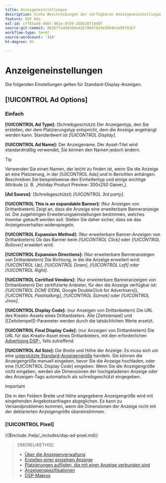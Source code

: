 ```yaml
---
title: Anzeigeneinstellungen
description: Siehe Beschreibungen der verfügbaren Anzeigeneinstellungen für Display-Anzeigen.
feature: DSP Ads
exl-id: cff65a48-486f-401e-9759-2bb63871448f
source-git-commit: 863bf7a4d8304e42b7004742de59b9e1a09f81b7
workflow-type: tm+mt
source-wordcount: '314'
ht-degree: 0%

---
```


# Anzeigeneinstellungen

Die folgenden Einstellungen gelten für Standard-Display-Anzeigen.

## [!UICONTROL Ad Options]

### Einfach

**[!UICONTROL Ad Type]:** (Schreibgeschützt) Der Anzeigentyp, den Sie erstellen, der dem Platzierungstyp entspricht, dem die Anzeige angehängt werden kann. Standardwert ist *[!UICONTROL Display]*.

**[!UICONTROL Ad Name]:** Der Anzeigename. Der Asset-Titel wird standardmäßig verwendet, Sie können den Namen jedoch ändern.

>[!TIP]
>
> Verwenden Sie einen Namen, der leicht zu finden ist, wenn Sie die Anzeige an eine Platzierung, in der [!UICONTROL Ads] und in Berichten anhängen. Beschreiben Sie beispielsweise den Einheitentyp und einige wichtige Attribute (z. B. „Holiday Product Preview: 300x250 Gamer„).

**\[Ad Source\]**: (Schreibgeschützt) *[!UICONTROL 3rd party]*.

**[!UICONTROL This is an expandable Banner]:** (Nur Anzeigen von Drittanbietern) Zeigt an, dass die Anzeige eine erweiterbare Banneranzeige ist. Die zugehörigen Erweiterungseinstellungen bestimmen, welches Inventar gekauft werden soll. Stellen Sie daher sicher, dass sie das Anzeigenverhalten widerspiegeln.

**[!UICONTROL Expansion Method]:** (Nur erweiterbare Banner-Anzeigen von Drittanbietern) Ob das Banner beim *[!UICONTROL Click]* oder *[!UICONTROL Rollover]* erweitert wird.

**[!UICONTROL Expansion Directions]:** (Nur erweiterbare Banneranzeigen von Drittanbietern) Die Richtung, in die die Anzeige erweitert wird: *[!UICONTROL Up]*, *[!UICONTROL Down]*, *[!UICONTROL Left]* oder *[!UICONTROL Right]*.

**[!UICONTROL Certified Vendors]:** (Nur erweiterbare Banneranzeigen von Drittanbietern) Der zertifizierte Anbieter, für den die Anzeige verfügbar ist: *[!UICONTROL DCM]* ([!DNL Google DoubleClick for Advertisers]), *[!UICONTROL Flashtalking]*, *[!UICONTROL Sizmek]* oder *[!UICONTROL Jivox]*.

**[!UICONTROL Display Code]:** (nur Anzeigen von Drittanbietern) Die URL des Kreativ-Assets eines Drittanbieters. Alle [Zeitstempel] und [[Zeitstempel]]-Parameter werden durch die tatsächlichen Werte ersetzt.

**[!UICONTROL Final Display Code]:** (nur Anzeigen von Drittanbietern) Die URL für das Kreativ-Asset eines Drittanbieters, mit den erforderlichen [Advertising DSP-](/help/dsp/campaign-management/macros.md), falls zutreffend.

**[!UICONTROL Ad Size]:** Die Breite und Höhe der Anzeige. Es muss sich um eine [unterstützte Standard-Anzeigengröße](ad-specs.md) handeln. Sie können die Anzeigengröße manuell eingeben, bevor Sie die Anzeige hochladen, oder eine [!UICONTROL Display Code] eingeben. Wenn Sie die Anzeigengröße nicht eingeben, werden die Dimensionen der hochgeladenen Anzeige oder des Anzeigen-Tags automatisch als schreibgeschützt eingegeben.

>[!IMPORTANT]
>
> Die in den Feldern Breite und Höhe angegebene Anzeigengröße wird mit eingehenden Angebotsanfragen abgeglichen. Es kann zu Versandproblemen kommen, wenn die Dimensionen der Anzeige nicht mit der deklarierten Anzeigengröße übereinstimmen.

### [!UICONTROL Pixel]

<!-- **[!UICONTROL Pixel]:** -->

{{$include /help/_includes/dsp-ad-pixel.md}}

>[!MORELIKETHIS]
>
>* [Über die Anzeigenverwaltung](ad-about.md)
>* [Erstellen einer einzelnen Anzeige](ad-create.md)
>* [Platzierungen auflisten, die mit einer Anzeige verbunden sind](ad-list-placements.md)
>* [Anzeigenspezifikationen](ad-specs.md)
>* [DSP-Makros](/help/dsp/campaign-management/macros.md)
